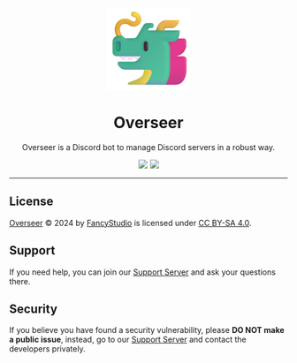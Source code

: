 <!-- markdownlint-disable -->
<div align="center">
  <img src="assets/images/Overseer.png" alt="Overseer" width="150" height="150">
  <h1>Overseer</h1>
  <p>Overseer is a Discord bot to manage Discord servers in a robust way.</p>
  <div style="display: flex; justify-content: center; gap: 5px; flex-wrap: wrap;">
    <a href="https://creativecommons.org/licenses/by-sa/4.0/" style="text-decoration: none;">
      <img src="https://img.shields.io/badge/CC BY--SA 4.0-_?style=for-the-badge&color=4cb699&label=License&logo=creative-commons&logoColor=white">
    </a>
    <a href="https://discord.gg/yWjeDA6ewJ" style="text-decoration: none;">
      <img src="https://img.shields.io/badge/Support-_?style=for-the-badge&color=4cb699&label=Discord&logo=discord&logoColor=white">
    </a>
  </div>
</div>
<!-- markdownlint-restore -->

---

## License

[Overseer][OverseerRepositoryURL] © 2024 by [FancyStudio][FancyStudioGitHubURL] is licensed under [CC BY-SA 4.0][CCBYSALicenseURL].

## Support

If you need help, you can join our [Support Server][SupportServerURL] and ask your questions there.

## Security

If you believe you have found a security vulnerability, please **DO NOT make a public issue**, instead, go to our [Support Server][SupportServerURL] and contact the developers privately.

[CCBYSALicenseURL]: https://creativecommons.org/licenses/by-sa/4.0/
[FancyStudioGitHubURL]: https://github.com/FancyStudio
[OverseerRepositoryURL]: https://github.com/FancyStudio/Overseer
[SupportServerURL]: https://discord.gg/yWjeDA6ewJ
